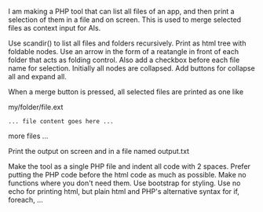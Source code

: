 I am making a PHP tool that can list all files of an app, and then print a selection of them in a file and on screen. This is used to merge selected files as context input for AIs.

Use scandir() to list all files and folders recursively. Print as html tree with foldable nodes. Use an arrow in the form of a reatangle in front of each folder that acts as folding control. Also add a checkbox before each file name for selection. Initially all nodes are collapsed. Add buttons for collapse all and expand all.

When a merge button is pressed, all selected files are printed as one like

  my/folder/file.ext

  ```
  ... file content goes here ...
  ```

  more files ...

Print the output on screen and in a file named output.txt

Make the tool as a single PHP file and indent all code with 2 spaces. Prefer putting the PHP code before the html code as much as possible. Make no functions where you don't need them. Use bootstrap for styling. Use no echo for printing html, but plain html and PHP's alternative syntax for if, foreach, ...
